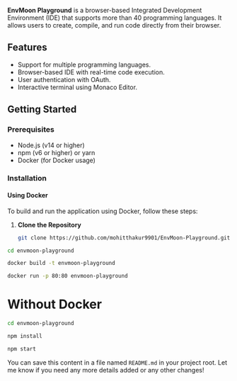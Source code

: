 

**EnvMoon Playground** is a browser-based Integrated Development Environment (IDE) that supports more than 40 programming languages. It allows users to create, compile, and run code directly from their browser.

## Features

- Support for multiple programming languages.
- Browser-based IDE with real-time code execution.
- User authentication with OAuth.
- Interactive terminal using Monaco Editor.

## Getting Started

### Prerequisites

- Node.js (v14 or higher)
- npm (v6 or higher) or yarn
- Docker (for Docker usage)

### Installation

#### Using Docker

To build and run the application using Docker, follow these steps:

1. **Clone the Repository**

   ```bash
   git clone https://github.com/mohitthakur9901/EnvMoon-Playground.git
   ```

```bash
cd envmoon-playground
```

```bash
docker build -t envmoon-playground
```

```bash
docker run -p 80:80 envmoon-playground
```

# Without Docker

```bash
cd envmoon-playground
```

```bash
npm install
```

```bash
npm start
```

You can save this content in a file named `README.md` in your project root. Let me know if you need any more details added or any other changes!
